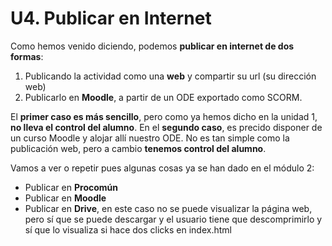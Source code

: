 
# U4. Publicar en Internet

Como hemos venido diciendo, podemos **publicar en internet de dos formas**:

1. Publicando la actividad como una **web** y compartir su url (su dirección web)
1. Publicarlo en **Moodle**, a partir de un ODE exportado como SCORM.

El **primer caso es más sencillo**, pero como ya hemos dicho en la unidad 1, **no lleva el control del alumno**. En el **segundo caso**, es precido disponer de un curso Moodle y alojar allí nuestro ODE. No es tan simple como la publicación web, pero a cambio **tenemos control del alumno**.

Vamos a ver o repetir pues algunas cosas ya se han dado en el módulo 2:

- Publicar en **Procomún**
- Publicar en **Moodle**
- Publicar en **Drive**, en este caso no se puede visualizar la página web, pero sí que se puede descargar y el usuario tiene que descomprimirlo y sí que lo visualiza si hace dos clicks en index.html



